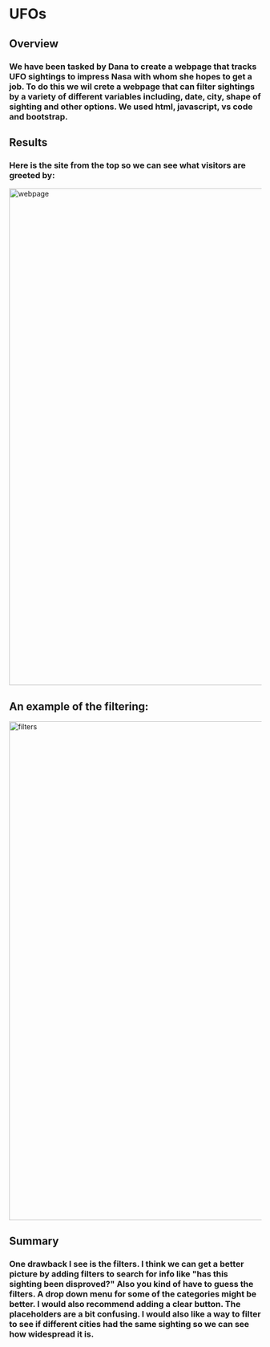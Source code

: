 # UFOs
## Overview
### We have been tasked by Dana to create a webpage that tracks UFO sightings to impress Nasa with whom she hopes to get a job. To do this we wil crete a webpage that can filter sightings by a variety of different variables including, date, city, shape of sighting and other options. We used html, javascript, vs code and bootstrap.

## Results
### Here is the site from the top so we can see what visitors are greeted by:
<img width="991" alt="webpage" src="https://user-images.githubusercontent.com/82114481/129622296-01b0f4ee-a6c0-4575-a0bf-cc48dfb1340f.png">

## An example of the filtering:
<img width="995" alt="filters" src="https://user-images.githubusercontent.com/82114481/129622363-412a6797-6d84-4186-a979-b3e728e4aa52.png">

## Summary
### One drawback I see is the filters. I think we can get a better picture by adding filters to search for info like "has this sighting been disproved?" Also you kind of have to guess the filters. A drop down menu for some of the categories might be better. I would also recommend adding a clear button. The placeholders are a bit confusing. I would also like a way to filter to see if different cities had the same sighting so we can see how widespread it is. 
